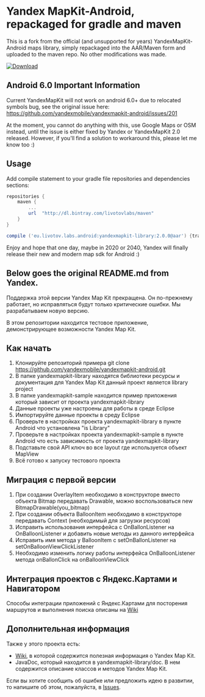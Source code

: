 Yandex MapKit-Android, repackaged for gradle and maven
===
 
This is a fork from the official (and unsupported for years) YandexMapKit-Android maps library, 
simply repackaged into the AAR/Maven form and uploaded to the maven repo. No other modifications was made.

[ ![Download](https://api.bintray.com/packages/livotovlabs/maven/YandexMapKit/images/download.svg) ](https://bintray.com/livotovlabs/maven/YandexMapKit/_latestVersion)


Android 6.0 Important Information
---
Current YandexMapKit will not work on android 6.0+ due to relocated symbols bug, see the original issue here: https://github.com/yandexmobile/yandexmapkit-android/issues/201

At the moment, you cannot do anything with this, use Google Maps or OSM instead, until the issue is either fixed by Yandex or YandexMapKit 2.0 released. However, if you'll find a solution to workaround this, please let me know too :)

Usage
---

Add compile statement to your gradle file repositories and dependencies sections:

```groovy
repositories {
    maven {
        ...
        url  "http://dl.bintray.com/livotovlabs/maven"
    }
}
```

```groovy
compile ('eu.livotov.labs.android:yandexmapkit-library:2.0.0@aar') {transitive=true}
```

Enjoy and hope that one day, maybe in 2020 or 2040, Yandex will finally release their new and modern map sdk for Android :)


Below goes the original README.md from Yandex.
---

Поддержка этой версии Yandex Map Kit прекращена. Он по-прежнему работает, но исправляться будут только критические ошибки. Мы разрабатываем новую версию.

В этом репозитории находится тестовое приложение, демонстрирующее возможности Yandex Map Kit.

Как начать
------------

1.  Клонируйте репозиторий примера
    git clone https://github.com/yandexmobile/yandexmapkit-android.git
2.  В папке yandexmapkit-library находятся библиотеки ресурсы и документация для Yandex Map Kit данный  проект является library project 
3.  В папке yandexmapkit-sample находится пример приложения который зависит от проекта yandexmapkit-library
4.  Данные проекты уже настроены для работы в среде Eclipse
 1.	Импортируйте данные проекты в среду Eclipse 
 2. Проверьте в настройках проекта yandexmapkit-library  в пункте Android  что установлена  "is Library"
 3. Проверьте в настройках проекта yandexmapkit-sample в пункте  Android что есть зависимость от проекта yandexmapkit-library
5.  Подставьте свой API ключ во все  layout где  используется объект MapView
6.  Всё готово к запуску тестового проекта


Миграция с первой версии
-------------------------

1. При создании OverlayItem необходимо в конструкторе вместо объекта  Bitmap  передавать Drawable, можно воспользоваться new BitmapDrawable(you_bitmap)
2. При создании объекта BalloonItem необходимо в конструкторе передавать Context (необходимый для загрузки ресурсов)
3. Исправить использования интерфейса с OnBallonListener на OnBalloonListener и добавить новые методы из данного интерфейса
4. Исправить имя метода у BalloonItem с setOnBallonListener на setOnBalloonViewClickListener
5. Необходимо изменить логику работы интерфейса  OnBalloonListener  метода  onBallonClick  на  onBalloonViewClick


Интеграция проектов с Яндекс.Картами и Навигатором
--------------------------------------------------

Способы интеграции приложений с Яндекс.Картами для посторения маршрутов и выполнения поиска описаны на [Wiki](https://github.com/yandexmobile/yandexmapkit-android/wiki)

Дополнительная информация
---------------------------

Также у этого проекта есть:
* [Wiki](https://github.com/yandexmobile/yandexmapkit-android/wiki), в которой содержится полезная информация о Yandex Map Kit.
* JavaDoc, который находится в yandexmapkit-library/doc. В нем содержится описание классов и методов Yandex Map Kit.

Если вы хотите сообщить об ошибке или предложить идею в развитии, то напишите об этом, пожалуйста, в [Issues](https://github.com/yandexmobile/yandexmapkit-android/issues).
